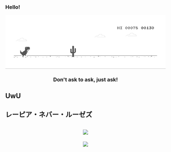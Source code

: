 ### Hello!  
<div align="center">
<img src="https://raw.githubusercontent.com/Katzuw/Katzuw/main/jump.gif" align="center" height="" width="600" />
</div>

### <div align="center">Don't ask to ask, just ask!</div>   

## UwU

## レーピア・ネバー・ルーゼズ  
<br/>

<div align="center"><img src="https://spotify-github-profile.vercel.app/api/view?uid=315ee7qh6rkuxwid7gewzp636kry&cover_image=true&theme=default&show_offline=false&background_color=121212&bar_color_cover=false" /></div>  
<br/>  

<div align="center">
<img src="https://komarev.com/ghpvc/?username=Katzuw&&style=flat-square" align="center" />
</div>  

<br/>  

<br />
